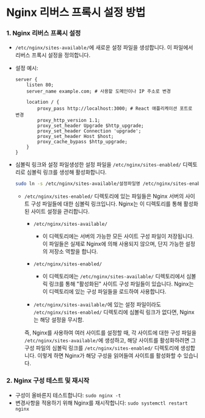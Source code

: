 # Nginx 리버스 프록시 설정 방법

### 1. Nginx 리버스 프록시 설정

- `/etc/nginx/sites-available/`에 새로운 설정 파일을 생성합니다. 이 파일에서 리버스 프록시 설정을 정의합니다.

- 설정 예시:
  ```nginx
  server {
      listen 80;
      server_name example.com; # 사용할 도메인이나 IP 주소로 변경
  
      location / {
          proxy_pass http://localhost:3000; # React 애플리케이션 포트로 변경
          proxy_http_version 1.1;
          proxy_set_header Upgrade $http_upgrade;
          proxy_set_header Connection 'upgrade';
          proxy_set_header Host $host;
          proxy_cache_bypass $http_upgrade;
      }
  }
  ```
  
- 심볼릭 링크와 설정 파일생성한 설정 파일을 `/etc/nginx/sites-enabled/` 디렉토리로 심볼릭 링크를 생성해 활성화합니다.

  ```bash
  sudo ln -s /etc/nginx/sites-available/설정파일명 /etc/nginx/sites-enabled/
  ```

  

  - `/etc/nginx/sites-enabled/` 디렉토리에 있는 파일들은 Nginx 서버의 사이트 구성 파일들에 대한 심볼릭 링크입니다. Nginx는 이 디렉토리를 통해 활성화된 사이트 설정을 관리합니다.

    - `/etc/nginx/sites-available/`
      - 이 디렉토리에는 서버의 가능한 모든 사이트 구성 파일이 저장됩니다. 이 파일들은 실제로 Nginx에 의해 사용되지 않으며, 단지 가능한 설정의 저장소 역할을 합니다.

    - `/etc/nginx/sites-enabled/`
      - 이 디렉토리에는 `/etc/nginx/sites-available/` 디렉토리에서 심볼릭 링크를 통해 "활성화된" 사이트 구성 파일들이 있습니다. Nginx는 이 디렉토리에 있는 구성 파일들을 로드하여 사용합니다.

    - `/etc/nginx/sites-available/`에 있는 설정 파일이라도 `/etc/nginx/sites-enabled/` 디렉토리에 심볼릭 링크가 없다면, Nginx는 해당 설정을 무시함.

    즉, Nginx를 사용하여 여러 사이트를 설정할 때, 각 사이트에 대한 구성 파일을 `/etc/nginx/sites-available/`에 생성하고, 해당 사이트를 활성화하려면 그 구성 파일의 심볼릭 링크를 `/etc/nginx/sites-enabled/` 디렉토리에 생성합니다. 이렇게 하면 Nginx가 해당 구성을 읽어들여 사이트를 활성화할 수 있습니다.


### 2. Nginx 구성 테스트 및 재시작
- 구성이 올바른지 테스트합니다: `sudo nginx -t`
- 변경사항을 적용하기 위해 Nginx를 재시작합니다: `sudo systemctl restart nginx`

